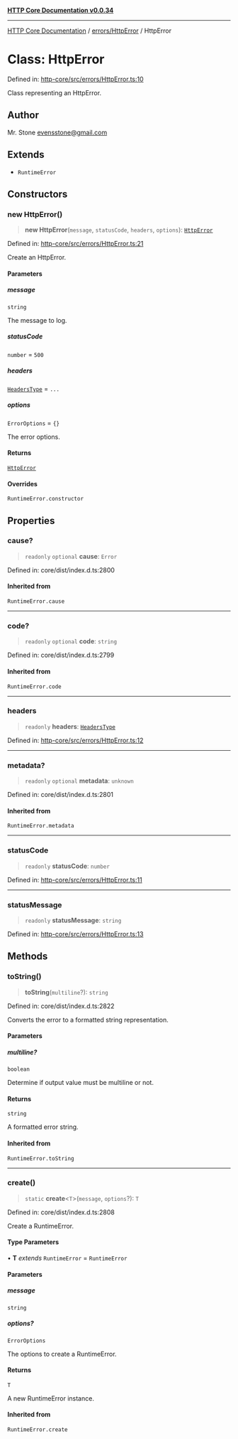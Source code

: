 [**HTTP Core Documentation v0.0.34**](../../../README.md)

***

[HTTP Core Documentation](../../../modules.md) / [errors/HttpError](../README.md) / HttpError

# Class: HttpError

Defined in: [http-core/src/errors/HttpError.ts:10](https://github.com/stonemjs/http-core/blob/1848d2cc8e9419d9e370ae707c528a45d3c2ac5a/src/errors/HttpError.ts#L10)

Class representing an HttpError.

## Author

Mr. Stone <evensstone@gmail.com>

## Extends

- `RuntimeError`

## Constructors

### new HttpError()

> **new HttpError**(`message`, `statusCode`, `headers`, `options`): [`HttpError`](HttpError.md)

Defined in: [http-core/src/errors/HttpError.ts:21](https://github.com/stonemjs/http-core/blob/1848d2cc8e9419d9e370ae707c528a45d3c2ac5a/src/errors/HttpError.ts#L21)

Create an HttpError.

#### Parameters

##### message

`string`

The message to log.

##### statusCode

`number` = `500`

##### headers

[`HeadersType`](../../../declarations/type-aliases/HeadersType.md) = `...`

##### options

`ErrorOptions` = `{}`

The error options.

#### Returns

[`HttpError`](HttpError.md)

#### Overrides

`RuntimeError.constructor`

## Properties

### cause?

> `readonly` `optional` **cause**: `Error`

Defined in: core/dist/index.d.ts:2800

#### Inherited from

`RuntimeError.cause`

***

### code?

> `readonly` `optional` **code**: `string`

Defined in: core/dist/index.d.ts:2799

#### Inherited from

`RuntimeError.code`

***

### headers

> `readonly` **headers**: [`HeadersType`](../../../declarations/type-aliases/HeadersType.md)

Defined in: [http-core/src/errors/HttpError.ts:12](https://github.com/stonemjs/http-core/blob/1848d2cc8e9419d9e370ae707c528a45d3c2ac5a/src/errors/HttpError.ts#L12)

***

### metadata?

> `readonly` `optional` **metadata**: `unknown`

Defined in: core/dist/index.d.ts:2801

#### Inherited from

`RuntimeError.metadata`

***

### statusCode

> `readonly` **statusCode**: `number`

Defined in: [http-core/src/errors/HttpError.ts:11](https://github.com/stonemjs/http-core/blob/1848d2cc8e9419d9e370ae707c528a45d3c2ac5a/src/errors/HttpError.ts#L11)

***

### statusMessage

> `readonly` **statusMessage**: `string`

Defined in: [http-core/src/errors/HttpError.ts:13](https://github.com/stonemjs/http-core/blob/1848d2cc8e9419d9e370ae707c528a45d3c2ac5a/src/errors/HttpError.ts#L13)

## Methods

### toString()

> **toString**(`multiline`?): `string`

Defined in: core/dist/index.d.ts:2822

Converts the error to a formatted string representation.

#### Parameters

##### multiline?

`boolean`

Determine if output value must be multiline or not.

#### Returns

`string`

A formatted error string.

#### Inherited from

`RuntimeError.toString`

***

### create()

> `static` **create**\<`T`\>(`message`, `options`?): `T`

Defined in: core/dist/index.d.ts:2808

Create a RuntimeError.

#### Type Parameters

• **T** *extends* `RuntimeError` = `RuntimeError`

#### Parameters

##### message

`string`

##### options?

`ErrorOptions`

The options to create a RuntimeError.

#### Returns

`T`

A new RuntimeError instance.

#### Inherited from

`RuntimeError.create`
